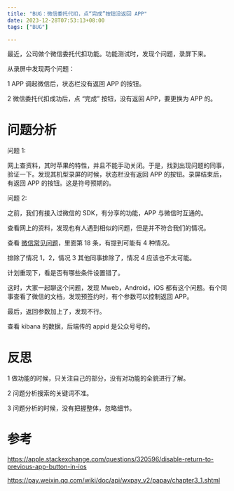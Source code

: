 ```yaml
---
title: "BUG：微信委托代扣，点“完成”按钮没返回 APP"
date: 2023-12-28T07:53:13+08:00
tags: ["BUG"]

---
```



最近，公司做个微信委托代扣功能。功能测试时，发现个问题，录屏下来。

从录屏中发现两个问题：

1 APP 调起微信后，状态栏没有返回 APP 的按钮。

2 微信委托代扣成功后，点 “完成” 按钮，没有返回 APP，要更换为 APP 的。

# 问题分析

问题 1:

网上查资料，其时苹果的特性，并且不能手动关闭。于是，找到出现问题的同事，验证一下。发现其机型录屏的时候，状态栏没有返回 APP 的按钮。录屏结束后，有返回 APP 的按钮。这是符号预期的。

问题 2:

之前，我们有接入过微信的 SDK，有分享的功能，APP 与微信时互通的。

查看网上的资料，发现也有人遇到相似的问题，但是并不符合我们的情况。

查看 [微信常见问题](https://developers.weixin.qq.com/community/pay/doc/0004aaa01e8908b165985d15e5bc08)，里面第 18 条，有提到可能有 4 种情况。

排除了情况 1，2，情况 3 其他同事排除了，情况 4 应该也不太可能。

计划重现下，看是否有哪些条件设置错了。

这时，大家一起聊这个问题，发现 Mweb，Android，iOS 都有这个问题。有个同事查看了微信的文档，发现预签约时，有个参数可以控制返回 APP。

最后，返回参数加上了，发现不行。

查看 kibana 的数据，后端传的 appid 是公众号号的。 


# 反思

1 做功能的时候，只关注自己的部分，没有对功能的全貌进行了解。

2 问题分析搜索的关键词不准。

3 问题分析的时候，没有把握整体，忽略细节。

# 参考



https://apple.stackexchange.com/questions/320596/disable-return-to-previous-app-button-in-ios

https://pay.weixin.qq.com/wiki/doc/api/wxpay_v2/papay/chapter3_1.shtml
